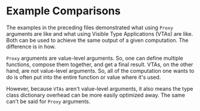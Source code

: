 # Example Comparisons

The examples in the preceding files demonstrated what using `Proxy` arguments are like and what using Visible Type Applications (VTAs) are like. Both can be used to achieve the same output of a given computation. The difference is in how.

`Proxy` arguments are value-level arguments. So, one can define multiple functions, compose them together, and get a final result. VTAs, on the other hand, are not value-level arguments. So, all of the computation one wants to do is often put into the entire function or value where it's used.

However, because `VTAs` aren't value-level arguments, it also means the type class dictionary overhead can be more easily optimized away. The same can't be said for `Proxy` arguments.
